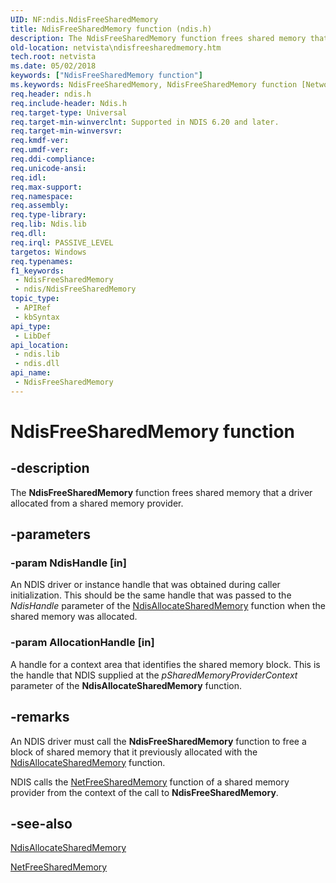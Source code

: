 ```yaml
---
UID: NF:ndis.NdisFreeSharedMemory
title: NdisFreeSharedMemory function (ndis.h)
description: The NdisFreeSharedMemory function frees shared memory that a driver allocated from a shared memory provider.
old-location: netvista\ndisfreesharedmemory.htm
tech.root: netvista
ms.date: 05/02/2018
keywords: ["NdisFreeSharedMemory function"]
ms.keywords: NdisFreeSharedMemory, NdisFreeSharedMemory function [Network Drivers Starting with Windows Vista], ndis/NdisFreeSharedMemory, ndis_shared_memory_ref_b020f3ba-6e10-422f-9342-650236ace5f8.xml, netvista.ndisfreesharedmemory
req.header: ndis.h
req.include-header: Ndis.h
req.target-type: Universal
req.target-min-winverclnt: Supported in NDIS 6.20 and later.
req.target-min-winversvr: 
req.kmdf-ver: 
req.umdf-ver: 
req.ddi-compliance: 
req.unicode-ansi: 
req.idl: 
req.max-support: 
req.namespace: 
req.assembly: 
req.type-library: 
req.lib: Ndis.lib
req.dll: 
req.irql: PASSIVE_LEVEL
targetos: Windows
req.typenames: 
f1_keywords:
 - NdisFreeSharedMemory
 - ndis/NdisFreeSharedMemory
topic_type:
 - APIRef
 - kbSyntax
api_type:
 - LibDef
api_location:
 - ndis.lib
 - ndis.dll
api_name:
 - NdisFreeSharedMemory
---
```


# NdisFreeSharedMemory function


## -description

The 
  <b>NdisFreeSharedMemory</b> function frees shared memory that a driver allocated from a shared memory
  provider.

## -parameters

### -param NdisHandle [in]


An NDIS driver or instance handle that was obtained during caller initialization. This should be
     the same handle that was passed to the 
     <i>NdisHandle</i> parameter of the 
     <a href="/windows-hardware/drivers/ddi/ndis/nf-ndis-ndisallocatesharedmemory">
     NdisAllocateSharedMemory</a> function when the shared memory was allocated.

### -param AllocationHandle [in]


A handle for a context area that identifies the shared memory block. This is the handle that NDIS
     supplied at the 
     <i>pSharedMemoryProviderContext</i> parameter of the 
     <b>NdisAllocateSharedMemory</b> function.

## -remarks

An NDIS driver must call the 
    <b>NdisFreeSharedMemory</b> function to free a block of shared memory that it previously allocated with
    the 
    <a href="/windows-hardware/drivers/ddi/ndis/nf-ndis-ndisallocatesharedmemory">
    NdisAllocateSharedMemory</a> function.

NDIS calls the 
    <a href="/windows-hardware/drivers/ddi/ndis/nc-ndis-free_shared_memory_handler">NetFreeSharedMemory</a> function of a
    shared memory provider from the context of the call to 
    <b>NdisFreeSharedMemory</b>.

## -see-also

<a href="/windows-hardware/drivers/ddi/ndis/nf-ndis-ndisallocatesharedmemory">NdisAllocateSharedMemory</a>



<a href="/windows-hardware/drivers/ddi/ndis/nc-ndis-free_shared_memory_handler">NetFreeSharedMemory</a>
